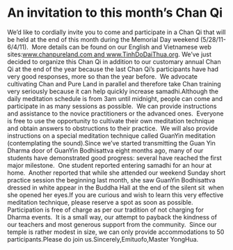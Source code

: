 # An invitation to this month’s Chan Qi

​We’d like to cordially invite you to come and participate in a Chan Qi that will be held at the end of this month during the Memorial Day weekend (5/28/11-6/4/11).  ​More details can be found on our English and Vietnamese web sites:www.chanpureland.com and www.TinhDoDaiThua.org.       We’ve just decided to organize this Chan Qi in addition to our customary annual Chan Qi at the end of the year because the last Chan Qi’s participants have had very good responses, more so than the year before.  We advocate cultivating Chan and Pure Land in parallel and therefore take Chan training very seriously because it can help quickly increase samadhi.​Although the daily meditation schedule is from 3am until midnight, people can come and participate in as many sessions as possible.  We can provide instructions and assistance to the novice practitioners or the advanced ones.  Everyone is free to use the opportunity to cultivate their own meditation technique and obtain answers to obstructions to their practice.  We will also provide instructions on a special meditation technique called GuanYin meditation (contemplating the sound).Since we’ve started transmitting the Guan Yin Dharma door of GuanYin Bodhisattva eight months ago, many of our students have demonstrated good progress: several have reached the first major milestone.  One student reported entering samadhi for an hour at home.  Another reported that while she attended our weekend Sunday short practice session the beginning last month, she saw GuanYin Bodhisattva dressed in white appear in the Buddha Hall at the end of the silent sit  when she opened her eyes.If you are curious and wish to learn this very effective meditation technique, please reserve a spot as soon as possible.  Participation is free of charge as per our tradition of not charging for Dharma events.  It is a small way, our attempt to payback the kindness of our teachers and most generous support from the community.  Since our temple is rather modest in size, we can only provide accommodations to 50 participants.Please do join us.Sincerely,Emituofo,​Master YongHua.